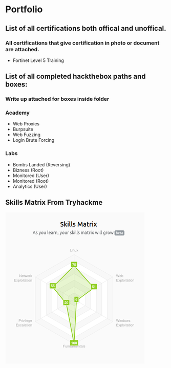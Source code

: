 # Portfolio

## List of all certifications both offical and unoffical.

### All certifications that give certification in photo or document are attached.

- Fortinet Level 5 Training

## List of all completed hackthebox paths and boxes:
### Write up attached for boxes inside folder

### Academy 
- Web Proxies
- Burpsuite
- Web Fuzzing
- Login Brute Forcing
 
### Labs
- Bombs Landed (Reversing)
- Bizness (Root)
- Monitored (User)
- Monitored (Root)
- Analytics (User)

## Skills Matrix From Tryhackme

![alt text](https://github.com/Saver05/Portfolio/blob/main/tryhackme/SkillsMatrix.png?raw=true)
